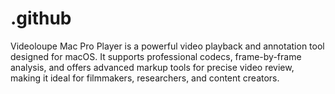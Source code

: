 # .github
Videoloupe Mac Pro Player is a powerful video playback and annotation tool designed for macOS. It supports professional codecs, frame-by-frame analysis, and offers advanced markup tools for precise video review, making it ideal for filmmakers, researchers, and content creators.
